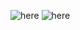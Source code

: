 ![here](https://github.com/xdr940/MatlabWorkSpace/raw/master/DBSCAN/result.jpg)
![here](https://github.com/xdr940/MatlabWorkSpace/raw/master/DBSCAN/result2.jpg)